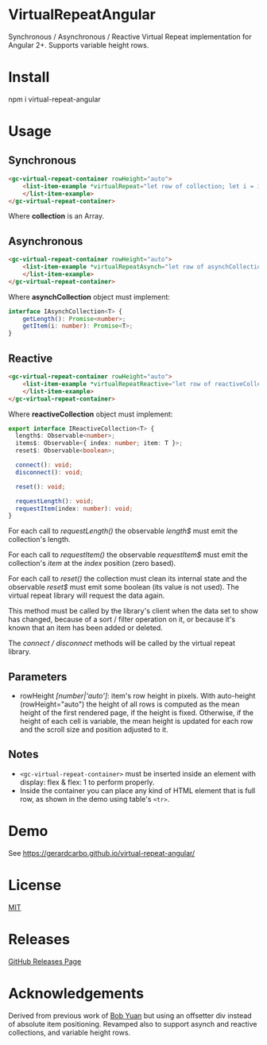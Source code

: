# VirtualRepeatAngular

Synchronous / Asynchronous / Reactive Virtual Repeat implementation for Angular 2+. Supports variable height rows.

# Install

npm i virtual-repeat-angular

# Usage

## Synchronous

``` html
<gc-virtual-repeat-container rowHeight="auto">
    <list-item-example *virtualRepeat="let row of collection; let i = index" [item]="row" [index]="i">
    </list-item-example>
</gc-virtual-repeat-container>
```

Where **collection** is an Array.

## Asynchronous

``` html
<gc-virtual-repeat-container rowHeight="auto">
    <list-item-example *virtualRepeatAsynch="let row of asynchCollection; let i = index" [item]="row" [index]="i">
    </list-item-example>
</gc-virtual-repeat-container>
```

Where **asynchCollection** object must implement:

``` typescript
interface IAsynchCollection<T> {
    getLength(): Promise<number>;
    getItem(i: number): Promise<T>;
}
```

## Reactive

``` html
<gc-virtual-repeat-container rowHeight="auto">
    <list-item-example *virtualRepeatReactive="let row of reactiveCollection; let i = index" [item]="row" [index]="i">
    </list-item-example>
</gc-virtual-repeat-container>
```

Where **reactiveCollection** object must implement:

``` typescript
export interface IReactiveCollection<T> {
  length$: Observable<number>;
  items$: Observable<{ index: number; item: T }>;
  reset$: Observable<boolean>;

  connect(): void;
  disconnect(): void;

  reset(): void;

  requestLength(): void;
  requestItem(index: number): void;
}
```

For each call to *requestLength()* the observable *length$* must emit the collection's length. 

For each call to *requestItem()* the observable *requestItem$* must emit the collection's *item* at the *index* position (zero based). 

For each call to *reset()* the collection must clean its internal state and the observable *reset$* must emit some boolean (its value is not used). The virtual repeat library will request the data again. 

This method must be called by the library's client when the data set to show has changed, because of a sort / filter operation on it, or because it's known that an item has been added or deleted.  

The *connect / disconnect* methods will be called by the virtual repeat library.

## Parameters

* rowHeight *[number|'auto']*: item's row height in pixels. With auto-height (rowHeight="auto") the height of all rows is computed as the mean height of the first rendered page, if the height is fixed. Otherwise, if the height of each cell is variable, the mean height is updated for each row and the scroll size and position adjusted to it.

## Notes

* ```<gc-virtual-repeat-container>``` must be inserted inside an element with display: flex & flex: 1 to perform properly.
* Inside the container you can place any kind of HTML element that is full row, as shown in the demo using table's ```<tr>```.

# Demo

See <a href="https://gerardcarbo.github.io/virtual-repeat-angular/" target="_blank">https://gerardcarbo.github.io/virtual-repeat-angular/</a> 

# License

<a href="/LICENSE">MIT</a>

# Releases

<a href="https://github.com/gerardcarbo/virtual-repeat-angular/releases" target="_blank">GitHub Releases Page</a>

# Acknowledgements

Derived from previous work of <a href="https://nya.io/uncategorized/make-a-list-view-in-angular/">Bob Yuan</a> but using an offsetter div instead of absolute item positioning. Revamped also to support asynch and reactive collections, and variable height rows.
